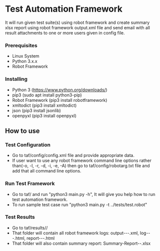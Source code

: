 # Test Automation Framework

It will run given test suite(s) using robot framework and create summary xlsx report using robot framework output.xml file and send email with all result attachments to one or more users given in config file.

### Prerequisites
* Linux System
* Python 3.x.x
* Robot Framework

### Installing

* Python 3 (https://www.python.org/downloads/) 
* pip3 (sudo apt install python3-pip)
* Robot Framework (pip3 install robotframework)
* xmltodict (pip3 install xmltodict)
* json (pip3 install jsonlib)
* openpyxl (pip3 install openpyxl)

## How to use

### Test Configuration

* Go to taf/config/config.xml file and provide appropriate data.
* If user want to use any robot framework command line options rather than(-o, -l, -r, -d, -i, -e, -A) then go to taf/config/robotarg.txt file and add that all command line options.

### Run Test Framework

* Go to taf/ and run "python3 main.py -h", It will give you help how to run test automation framework.
* To run sample test case run "python3 main.py -t ../tests/test.robot"

### Test Results

* Go to taf/results/<year-month-date>/
* That folder will contain all robot framework logs: output-<testsuitename>-<yearmonthdate>-<hrminsec>.xml,
                                                      log-<testsuitename>-<yearmonthdate>-<hrminsec>.html,
                                                      report-<testsuitename>-<yearmonthdate>-<hrminsec>.html
* That folder will also contain summary report: Summary-Report-<yearmonthdate>-<hrminsec>.xlsx
